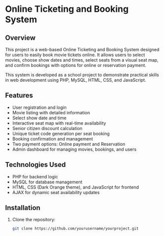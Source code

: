 # Online Ticketing and Booking System

## Overview
This project is a web-based Online Ticketing and Booking System designed for users to easily book movie tickets online. It allows users to select movies, choose show dates and times, select seats from a visual seat map, and confirm bookings with options for online or reservation payment.

This system is developed as a school project to demonstrate practical skills in web development using PHP, MySQL, HTML, CSS, and JavaScript.

## Features
- User registration and login
- Movie listing with detailed information
- Select show date and time
- Interactive seat map with real-time availability
- Senior citizen discount calculation
- Unique ticket code generation per seat booking
- Booking confirmation and management
- Two payment options: Online payment and Reservation
- Admin dashboard for managing movies, bookings, and users

## Technologies Used
- PHP for backend logic
- MySQL for database management
- HTML, CSS (Dark Orange theme), and JavaScript for frontend
- AJAX for dynamic seat availability updates

## Installation
1. Clone the repository:
   ```bash
   git clone https://github.com/yourusername/yourproject.git

